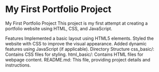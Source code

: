 # My First Portfolio Project
My First Portfolio Project
This project is my first attempt at creating a portfolio website using HTML, CSS, and JavaScript.

Features
Implemented a basic layout using HTML5 elements.
Styled the website with CSS to improve the visual appearance.
Added dynamic features using JavaScript (if applicable).
Directory Structure
css_basic/: Contains CSS files for styling.
html_basic/: Contains HTML files for webpage content.
README.md: This file, providing project details and instructions.
